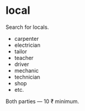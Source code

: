 # local
Search for locals. 

* carpenter
* electrician
* tailor
* teacher
* driver
* mechanic
* technician
* shop
* etc.

Both parties — 10 ₹ minimum.

